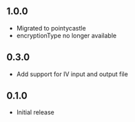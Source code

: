## 1.0.0

* Migrated to pointycastle
* encryptionType no longer available

## 0.3.0

* Add support for IV input and output file

## 0.1.0

* Initial release
